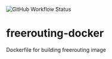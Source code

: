 ![GitHub Workflow Status](https://img.shields.io/github/workflow/status/bucknalla/freerouting-docker/Build%20and%20publish%20container?style=plastic)

# freerouting-docker

Dockerfile for building freerouting image
